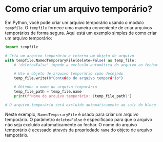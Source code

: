 # Como criar um arquivo temporário?
Em Python, você pode criar um arquivo temporário usando o módulo `tempfile`. O `tempfile` fornece uma maneira conveniente de criar arquivos temporários de forma segura. Aqui está um exemplo simples de como criar um arquivo temporário:

```python
import tempfile

# Cria um arquivo temporário e retorna um objeto de arquivo
with tempfile.NamedTemporaryFile(delete=False) as temp_file:
    # 'delete=False' impede a exclusão automática do arquivo ao fechar

    # Use o objeto de arquivo temporário como desejado
    temp_file.write(b"Conteúdo do arquivo temporário")

    # Obtenha o nome do arquivo temporário
    temp_file_path = temp_file.name
    print(f"Nome do arquivo temporário: {temp_file_path}")

# O arquivo temporário será excluído automaticamente ao sair do bloco 'with'
```

Neste exemplo, `NamedTemporaryFile` é usado para criar um arquivo temporário. O parâmetro `delete=False` é especificado para que o arquivo não seja excluído automaticamente ao fechar. O nome do arquivo temporário é acessado através da propriedade `name` do objeto de arquivo temporário.
